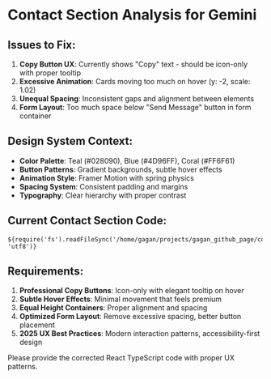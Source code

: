 # Contact Section Analysis for Gemini

## Issues to Fix:
1. **Copy Button UX**: Currently shows "Copy" text - should be icon-only with proper tooltip
2. **Excessive Animation**: Cards moving too much on hover (y: -2, scale: 1.02)
3. **Unequal Spacing**: Inconsistent gaps and alignment between elements
4. **Form Layout**: Too much space below "Send Message" button in form container

## Design System Context:
- **Color Palette**: Teal (#028090), Blue (#4D96FF), Coral (#FF6F61)
- **Button Patterns**: Gradient backgrounds, subtle hover effects
- **Animation Style**: Framer Motion with spring physics
- **Spacing System**: Consistent padding and margins
- **Typography**: Clear hierarchy with proper contrast

## Current Contact Section Code:

```tsx
${require('fs').readFileSync('/home/gagan/projects/gagan_github_page/components/sections/ContactSection.tsx', 'utf8')}
```

## Requirements:
1. **Professional Copy Buttons**: Icon-only with elegant tooltip on hover
2. **Subtle Hover Effects**: Minimal movement that feels premium
3. **Equal Height Containers**: Proper alignment and spacing
4. **Optimized Form Layout**: Remove excessive spacing, better button placement
5. **2025 UX Best Practices**: Modern interaction patterns, accessibility-first design

Please provide the corrected React TypeScript code with proper UX patterns.
